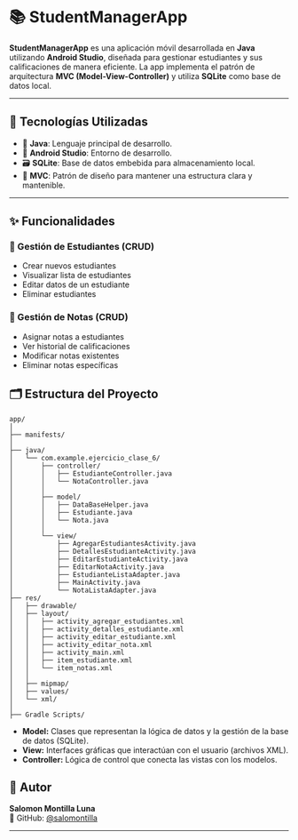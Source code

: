 # 📚 StudentManagerApp

**StudentManagerApp** es una aplicación móvil desarrollada en **Java** utilizando **Android Studio**, diseñada para gestionar estudiantes y sus calificaciones de manera eficiente. La app implementa el patrón de arquitectura **MVC (Model-View-Controller)** y utiliza **SQLite** como base de datos local.

---

## 🧩 Tecnologías Utilizadas

- 🧠 **Java**: Lenguaje principal de desarrollo.
- 📱 **Android Studio**: Entorno de desarrollo.
- 🗃️ **SQLite**: Base de datos embebida para almacenamiento local.
- 🧱 **MVC**: Patrón de diseño para mantener una estructura clara y mantenible.

---

## ✨ Funcionalidades

### 🔹 Gestión de Estudiantes (CRUD)
- Crear nuevos estudiantes
- Visualizar lista de estudiantes
- Editar datos de un estudiante
- Eliminar estudiantes

### 🔸 Gestión de Notas (CRUD)
- Asignar notas a estudiantes
- Ver historial de calificaciones
- Modificar notas existentes
- Eliminar notas específicas
## 🗂️ Estructura del Proyecto

```plaintext
app/
│
├── manifests/
│
├── java/
│   └── com.example.ejercicio_clase_6/
│       ├── controller/
│       │   ├── EstudianteController.java
│       │   └── NotaController.java
│       │
│       ├── model/
│       │   ├── DataBaseHelper.java
│       │   ├── Estudiante.java
│       │   └── Nota.java
│       │
│       └── view/
│           ├── AgregarEstudiantesActivity.java
│           ├── DetallesEstudianteActivity.java
│           ├── EditarEstudianteActivity.java
│           ├── EditarNotaActivity.java
│           ├── EstudianteListaAdapter.java
│           ├── MainActivity.java
│           └── NotaListaAdapter.java
├── res/
│   ├── drawable/
│   ├── layout/
│   │   ├── activity_agregar_estudiantes.xml
│   │   ├── activity_detalles_estudiante.xml
│   │   ├── activity_editar_estudiante.xml
│   │   ├── activity_editar_nota.xml
│   │   ├── activity_main.xml
│   │   ├── item_estudiante.xml
│   │   └── item_notas.xml
│   │
│   ├── mipmap/
│   ├── values/
│   └── xml/
│
├── Gradle Scripts/
```
- **Model:** Clases que representan la lógica de datos y la gestión de la base de datos (SQLite).
- **View:** Interfaces gráficas que interactúan con el usuario (archivos XML).
- **Controller:** Lógica de control que conecta las vistas con los modelos.

## 👤 Autor
**Salomon Montilla Luna**  
💼 GitHub: [@salomontilla](https://github.com/salomontilla)  

---


